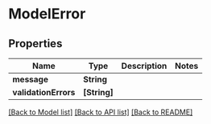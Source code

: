 # ModelError

## Properties
Name | Type | Description | Notes
------------ | ------------- | ------------- | -------------
**message** | **String** |  | 
**validationErrors** | **[String]** |  | 

[[Back to Model list]](../README.md#documentation-for-models) [[Back to API list]](../README.md#documentation-for-api-endpoints) [[Back to README]](../README.md)


